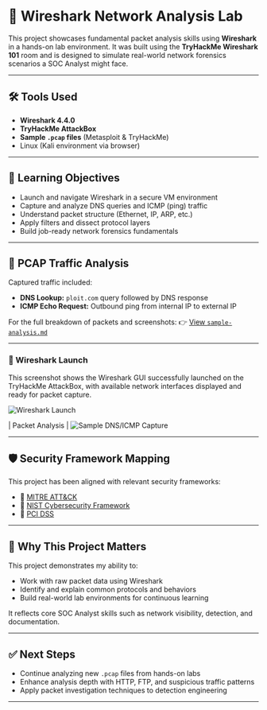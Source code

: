 
# 🦈 Wireshark Network Analysis Lab

This project showcases fundamental packet analysis skills using **Wireshark** in a hands-on lab environment. It was built using the **TryHackMe Wireshark 101** room and is designed to simulate real-world network forensics scenarios a SOC Analyst might face.

---

## 🛠 Tools Used

- **Wireshark 4.4.0**
- **TryHackMe AttackBox**
- **Sample `.pcap` files** (Metasploit & TryHackMe)
- Linux (Kali environment via browser)

---

## 🎯 Learning Objectives

- Launch and navigate Wireshark in a secure VM environment
- Capture and analyze DNS queries and ICMP (ping) traffic
- Understand packet structure (Ethernet, IP, ARP, etc.)
- Apply filters and dissect protocol layers
- Build job-ready network forensics fundamentals

---

## 🧪 PCAP Traffic Analysis

Captured traffic included:
- **DNS Lookup:** `ploit.com` query followed by DNS response
- **ICMP Echo Request:** Outbound ping from internal IP to external IP

For the full breakdown of packets and screenshots:
👉 [View `sample-analysis.md`](./sample-analysis.md)

---


### 🦈 Wireshark Launch

This screenshot shows the Wireshark GUI successfully launched on the TryHackMe AttackBox, with available network interfaces displayed and ready for packet capture.

![Wireshark Launch](wireshark-launch.jpg)

| Packet Analysis |
![Sample DNS/ICMP Capture](sample-dns-icmp.jpg)

---

## 🛡 Security Framework Mapping

This project has been aligned with relevant security frameworks:

- 🔗 [MITRE ATT&CK](./mitre-attack.md)
- 🔗 [NIST Cybersecurity Framework](./nist-csf.md)
- 🔗 [PCI DSS](./pci-dss.md)

---

## 💼 Why This Project Matters

This project demonstrates my ability to:
- Work with raw packet data using Wireshark
- Identify and explain common protocols and behaviors
- Build real-world lab environments for continuous learning

It reflects core SOC Analyst skills such as network visibility, detection, and documentation.

---

## ✅ Next Steps

- Continue analyzing new `.pcap` files from hands-on labs
- Enhance analysis depth with HTTP, FTP, and suspicious traffic patterns
- Apply packet investigation techniques to detection engineering

---
